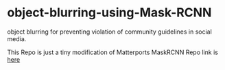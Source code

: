 # object-blurring-using-Mask-RCNN
object blurring for preventing violation of community guidelines in social media.

This Repo is just a tiny modification of Matterports MaskRCNN Repo link is [here](https://github.com/matterport/Mask_RCNN)
